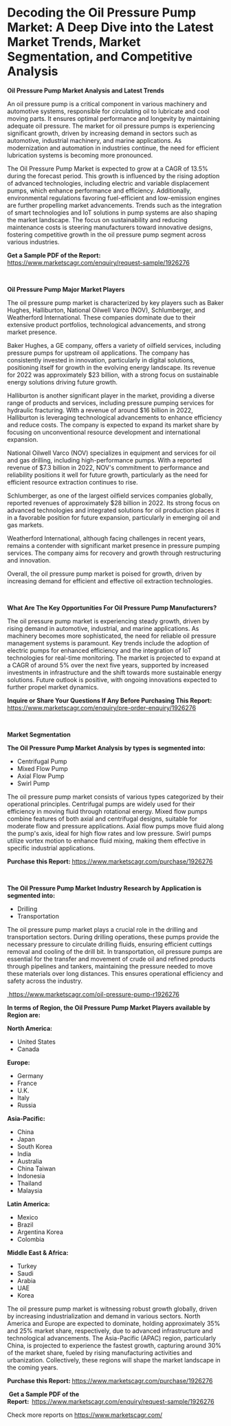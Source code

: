 <p><h1>Decoding the Oil Pressure Pump Market: A Deep Dive into the Latest Market Trends, Market Segmentation, and Competitive Analysis</h1></p><p><strong>Oil Pressure Pump Market Analysis and Latest Trends</strong></p>
<p><p>An oil pressure pump is a critical component in various machinery and automotive systems, responsible for circulating oil to lubricate and cool moving parts. It ensures optimal performance and longevity by maintaining adequate oil pressure. The market for oil pressure pumps is experiencing significant growth, driven by increasing demand in sectors such as automotive, industrial machinery, and marine applications. As modernization and automation in industries continue, the need for efficient lubrication systems is becoming more pronounced.</p><p>The Oil Pressure Pump Market is expected to grow at a CAGR of 13.5% during the forecast period. This growth is influenced by the rising adoption of advanced technologies, including electric and variable displacement pumps, which enhance performance and efficiency. Additionally, environmental regulations favoring fuel-efficient and low-emission engines are further propelling market advancements. Trends such as the integration of smart technologies and IoT solutions in pump systems are also shaping the market landscape. The focus on sustainability and reducing maintenance costs is steering manufacturers toward innovative designs, fostering competitive growth in the oil pressure pump segment across various industries.</p></p>
<p><strong>Get a Sample PDF of the Report:&nbsp;</strong> <a href="https://www.marketscagr.com/enquiry/request-sample/1926276?utm_campaign=1889&utm_medium=2&utm_source=Github&utm_content=ia&utm_term=15012025&utm_id=oil-pressure-pump">https://www.marketscagr.com/enquiry/request-sample/1926276</a></p>
<p>&nbsp;</p>
<p><strong>Oil Pressure Pump Major Market Players</strong></p>
<p><p>The oil pressure pump market is characterized by key players such as Baker Hughes, Halliburton, National Oilwell Varco (NOV), Schlumberger, and Weatherford International. These companies dominate due to their extensive product portfolios, technological advancements, and strong market presence.</p><p>Baker Hughes, a GE company, offers a variety of oilfield services, including pressure pumps for upstream oil applications. The company has consistently invested in innovation, particularly in digital solutions, positioning itself for growth in the evolving energy landscape. Its revenue for 2022 was approximately $23 billion, with a strong focus on sustainable energy solutions driving future growth.</p><p>Halliburton is another significant player in the market, providing a diverse range of products and services, including pressure pumping services for hydraulic fracturing. With a revenue of around $16 billion in 2022, Halliburton is leveraging technological advancements to enhance efficiency and reduce costs. The company is expected to expand its market share by focusing on unconventional resource development and international expansion.</p><p>National Oilwell Varco (NOV) specializes in equipment and services for oil and gas drilling, including high-performance pumps. With a reported revenue of $7.3 billion in 2022, NOV's commitment to performance and reliability positions it well for future growth, particularly as the need for efficient resource extraction continues to rise.</p><p>Schlumberger, as one of the largest oilfield services companies globally, reported revenues of approximately $28 billion in 2022. Its strong focus on advanced technologies and integrated solutions for oil production places it in a favorable position for future expansion, particularly in emerging oil and gas markets.</p><p>Weatherford International, although facing challenges in recent years, remains a contender with significant market presence in pressure pumping services. The company aims for recovery and growth through restructuring and innovation.</p><p>Overall, the oil pressure pump market is poised for growth, driven by increasing demand for efficient and effective oil extraction technologies.</p></p>
<p>&nbsp;</p>
<p><strong>What Are The Key Opportunities For Oil Pressure Pump Manufacturers?</strong></p>
<p><p>The oil pressure pump market is experiencing steady growth, driven by rising demand in automotive, industrial, and marine applications. As machinery becomes more sophisticated, the need for reliable oil pressure management systems is paramount. Key trends include the adoption of electric pumps for enhanced efficiency and the integration of IoT technologies for real-time monitoring. The market is projected to expand at a CAGR of around 5% over the next five years, supported by increased investments in infrastructure and the shift towards more sustainable energy solutions. Future outlook is positive, with ongoing innovations expected to further propel market dynamics.</p></p>
<p><strong>Inquire or Share Your Questions If Any Before Purchasing This Report:</strong> <a href="https://www.marketscagr.com/enquiry/pre-order-enquiry/1926276?utm_campaign=1889&utm_medium=2&utm_source=Github&utm_content=ia&utm_term=15012025&utm_id=oil-pressure-pump">https://www.marketscagr.com/enquiry/pre-order-enquiry/1926276</a></p>
<p>&nbsp;</p>
<p><strong>Market Segmentation</strong></p>
<p><strong>The Oil Pressure Pump Market Analysis by types is segmented into:</strong></p>
<p><ul><li>Centrifugal Pump</li><li>Mixed Flow Pump</li><li>Axial Flow Pump</li><li>Swirl Pump</li></ul></p>
<p><p>The oil pressure pump market consists of various types categorized by their operational principles. Centrifugal pumps are widely used for their efficiency in moving fluid through rotational energy. Mixed flow pumps combine features of both axial and centrifugal designs, suitable for moderate flow and pressure applications. Axial flow pumps move fluid along the pump's axis, ideal for high flow rates and low pressure. Swirl pumps utilize vortex motion to enhance fluid mixing, making them effective in specific industrial applications.</p></p>
<p><strong>Purchase this Report:&nbsp;</strong><a href="https://www.marketscagr.com/purchase/1926276?utm_campaign=1889&utm_medium=2&utm_source=Github&utm_content=ia&utm_term=15012025&utm_id=oil-pressure-pump">https://www.marketscagr.com/purchase/1926276</a></p>
<p>&nbsp;</p>
<p><strong>The Oil Pressure Pump Market Industry Research by Application is segmented into:</strong></p>
<p><ul><li>Drilling</li><li>Transportation</li></ul></p>
<p><p>The oil pressure pump market plays a crucial role in the drilling and transportation sectors. During drilling operations, these pumps provide the necessary pressure to circulate drilling fluids, ensuring efficient cuttings removal and cooling of the drill bit. In transportation, oil pressure pumps are essential for the transfer and movement of crude oil and refined products through pipelines and tankers, maintaining the pressure needed to move these materials over long distances. This ensures operational efficiency and safety across the industry.</p></p>
<p><a href="https://www.marketscagr.com/oil-pressure-pump-r1926276?utm_campaign=1889&utm_medium=2&utm_source=Github&utm_content=ia&utm_term=15012025&utm_id=oil-pressure-pump">&nbsp;https://www.marketscagr.com/oil-pressure-pump-r1926276</a></p>
<p><strong>In terms of Region, the Oil Pressure Pump Market Players available by Region are:</strong></p>
<p>
    <p> <strong> North America: </strong>
        <ul>
            <li>United States</li>
            <li>Canada</li>
        </ul>
        </p> 
    <p> <strong> Europe: </strong>
        <ul>
            <li>Germany</li>
            <li>France</li>
            <li>U.K.</li>
            <li>Italy</li>
            <li>Russia</li>
        </ul>
        </p> 
    <p> <strong> Asia-Pacific: </strong>
        <ul>
            <li>China</li>
            <li>Japan</li>
            <li>South Korea</li>
            <li>India</li>
            <li>Australia</li>
            <li>China Taiwan</li>
            <li>Indonesia</li>
            <li>Thailand</li>
            <li>Malaysia</li>
        </ul>
        </p> 
    <p> <strong> Latin America: </strong>
        <ul>
            <li>Mexico</li>
            <li>Brazil</li>
            <li>Argentina Korea</li>
            <li>Colombia</li>
        </ul>
        </p> 
    <p> <strong> Middle East & Africa: </strong>
        <ul>
            <li>Turkey</li>
            <li>Saudi</li>
            <li>Arabia</li>
            <li>UAE</li>
            <li>Korea</li>
        </ul>
    </p>
    </p>
<p><p>The oil pressure pump market is witnessing robust growth globally, driven by increasing industrialization and demand in various sectors. North America and Europe are expected to dominate, holding approximately 35% and 25% market share, respectively, due to advanced infrastructure and technological advancements. The Asia-Pacific (APAC) region, particularly China, is projected to experience the fastest growth, capturing around 30% of the market share, fueled by rising manufacturing activities and urbanization. Collectively, these regions will shape the market landscape in the coming years.</p></p>
<p><strong>Purchase this Report: </strong><a href="https://www.marketscagr.com/purchase/1926276?utm_campaign=1889&utm_medium=2&utm_source=Github&utm_content=ia&utm_term=15012025&utm_id=oil-pressure-pump">https://www.marketscagr.com/purchase/1926276</a></p>
<p>&nbsp;<strong>Get a Sample PDF of the Report:&nbsp;&nbsp;</strong><a href="https://www.marketscagr.com/enquiry/request-sample/1926276?utm_campaign=1889&utm_medium=2&utm_source=Github&utm_content=ia&utm_term=15012025&utm_id=oil-pressure-pump">https://www.marketscagr.com/enquiry/request-sample/1926276</a></p>
<p><strong></strong></p>
<p>Check more reports on <a href="https://www.marketscagr.com/?utm_campaign=1889&utm_medium=2&utm_source=Github&utm_content=ia&utm_term=15012025&utm_id=oil-pressure-pump">https://www.marketscagr.com/</a></p>
